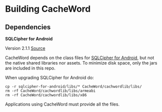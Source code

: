 # Building CacheWord

## Dependencies

**SQLCipher for Android**

Version 2.1.1 [Source][sqlcipher-github]

CacheWord depends on the class files for [SQLCipher for Android][sqlcipher], but
not the native shared libraries nor assets. To minimize disk space, only the
jars are included in this repo.

When upgrading SQLCipher for Android do:

    cp -r sqlcipher-for-android/libs/* CacheWord/cachwordlib/libs/
    rm -rf CacheWord/cachwordlib/libs/armeabi
    rm -rf CacheWord/cachwordlib/libs/x86


Applications using CacheWord must provide all the files.


[sqlcipher-github]: https://github.com/sqlcipher/android-database-sqlcipher
[sqlcipher]: http://sqlcipher.net/sqlcipher-for-android/
